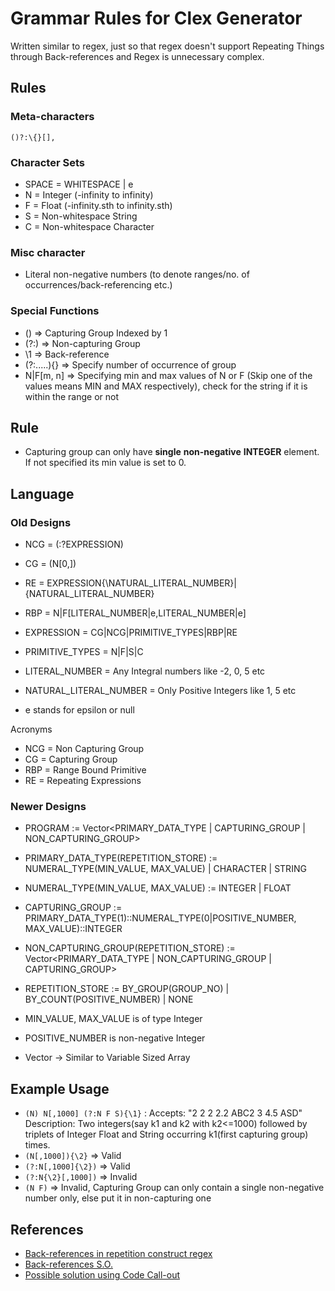 # Grammar Rules for Clex Generator

Written similar to regex, just so that regex doesn't support Repeating Things through Back-references and Regex is unnecessary complex.

## Rules

### Meta-characters
`()?:\{}[],`

### Character Sets

- SPACE = WHITESPACE | e
- N = Integer (-infinity to infinity)
- F = Float (-infinity.sth to infinity.sth)
- S = Non-whitespace String
- C = Non-whitespace Character

### Misc character
- Literal non-negative numbers (to denote ranges/no. of occurrences/back-referencing etc.)

### Special Functions

- () => Capturing Group Indexed by 1
- (?:) => Non-capturing Group
- \1 => Back-reference
- (?:.....){} => Specify number of occurrence of group
- N|F[m, n] => Specifying min and max values of N or F (Skip one of the values means MIN and MAX respectively), check for the string if it is within the range or not

## Rule
- Capturing group can only have **single** **non-negative** **INTEGER** element. If not specified its min value is set to 0.

## Language

### Old Designs
- NCG = (:?EXPRESSION)
- CG = (N[0,])
- RE = EXPRESSION{\NATURAL_LITERAL_NUMBER}|{NATURAL_LITERAL_NUMBER}
- RBP = N|F[LITERAL_NUMBER|e,LITERAL_NUMBER|e]
- EXPRESSION = CG|NCG|PRIMITIVE_TYPES|RBP|RE
- PRIMITIVE_TYPES = N|F|S|C

- LITERAL_NUMBER = Any Integral numbers like -2, 0, 5 etc
- NATURAL_LITERAL_NUMBER = Only Positive Integers like 1, 5 etc
- e stands for epsilon or null

Acronyms
- NCG = Non Capturing Group
- CG = Capturing Group
- RBP = Range Bound Primitive
- RE = Repeating Expressions

### Newer Designs
- PROGRAM := Vector<PRIMARY_DATA_TYPE | CAPTURING_GROUP | NON_CAPTURING_GROUP>
- PRIMARY_DATA_TYPE(REPETITION_STORE) := NUMERAL_TYPE(MIN_VALUE, MAX_VALUE) | CHARACTER | STRING
- NUMERAL_TYPE(MIN_VALUE, MAX_VALUE) := INTEGER | FLOAT
- CAPTURING_GROUP := PRIMARY_DATA_TYPE(1)::NUMERAL_TYPE(0|POSITIVE_NUMBER, MAX_VALUE)::INTEGER
- NON_CAPTURING_GROUP(REPETITION_STORE) := Vector<PRIMARY_DATA_TYPE | NON_CAPTURING_GROUP | CAPTURING_GROUP>
- REPETITION_STORE := BY_GROUP(GROUP_NO) | BY_COUNT(POSITIVE_NUMBER) | NONE

- MIN_VALUE, MAX_VALUE is of type Integer 
- POSITIVE_NUMBER is non-negative Integer
- Vector -> Similar to Variable Sized Array

## Example Usage

- `(N) N[,1000] (?:N F S){\1}` : Accepts: "2 2 2 2.2 ABC2 3 4.5 ASD"
                          Description: Two integers(say k1 and k2 with k2<=1000) followed by triplets of Integer Float and String occurring k1(first capturing group) times.
- `(N[,1000]){\2}` => Valid
- `(?:N[,1000]{\2})` => Valid
- `(?:N{\2}[,1000])` => Invalid
- `(N F)` => Invalid, Capturing Group can only contain a single non-negative number only, else put it in non-capturing one

## References
- [Back-references in repetition construct regex](https://stackoverflow.com/questions/3407696/using-a-regex-back-reference-in-a-repetition-construct-n)
- [Back-references S.O.](https://stackoverflow.com/questions/29728622/regex-with-backreference-as-repetition-count)
- [Possible solution using Code Call-out](https://stackoverflow.com/questions/29728622/regex-with-backreference-as-repetition-count/61898415#61898415)